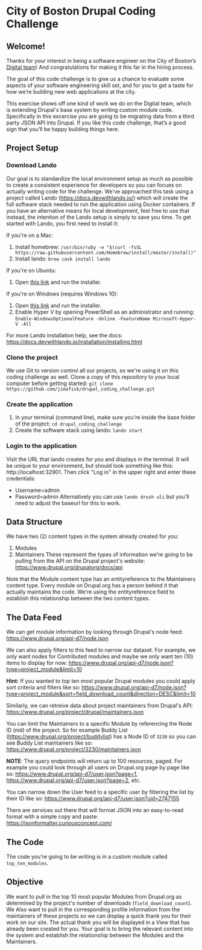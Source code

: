 # City of Boston Drupal Coding Challenge

## Welcome!
Thanks for your interest in being a software engineer on 
the City of Boston’s 
[Digital team](https://www.boston.gov/departments/digital-team)! 
And congratulations for making it this far in the hiring process.

The goal of this code challenge is to give us a chance to 
evaluate some aspects of your software engineering skill set, 
and for you to get a taste for how we’re building new web 
applications at the city.

This exercise shows off one kind of work we do on the Digital 
team, which is extending Drupal's base system by writing custom
module code. Specifically in this excercise you are going to be
migrating data from a third party JSON API into Drupal. If you 
like this code challenge, that’s a good sign that you’ll be 
happy building things here.

## Project Setup

### Download Lando
Our goal is to standardize the local environment setup as much
as possible to create a consistent experience for developers so 
you can focues on actually writing code for the challenge. We've
approached this task using a project called 
Lando (https://docs.devwithlando.io/) which will create the full 
software stack needed to run the application using Docker containers.
If you have an alternative means for local development, feel free to
use that instead, the intention of the Lando setup is simply to save
you time. To get started with Lando, you first need to install it: 

If you're on a Mac:
1) Install homebrew: `/usr/bin/ruby -e "$(curl -fsSL https://raw.githubusercontent.com/Homebrew/install/master/install)"`
2) Install lando: `brew cask install lando`

If you're on Ubuntu:
1) Open [this link](https://github.com/lando/lando/releases/download/v3.0.0-beta.40/lando-v3.0.0-beta.40.deb) and run the installer.

If you're on Windows (requires Windows 10):
1) Open [this link](https://github.com/lando/lando/releases/download/v3.0.0-beta.40/lando-v3.0.0-beta.40.exe) and run the installer.
2) Enable Hyper V by opening PowerShell as an administrator and running: `Enable-WindowsOptionalFeature -Online -FeatureName Microsoft-Hyper-V -All`

For more Lando installation help, see the docs: https://docs.devwithlando.io/installation/installing.html

### Clone the project
We use Git to version control all our projects, so we're using it
on this coding challenge as well. Clone a copy of this repository 
to your local computer before getting started:
`git clone https://github.com/jimafisk/drupal_coding_challenge.git`

### Create the application
1) In your terminal (command line), make sure you're inside the base folder of the project: `cd drupal_coding_challenge`
2) Create the software stack using lando: `lando start`

### Login to the application
Visit the URL that lando creates for you and displays in the terminal. It will
be unique to your environment, but should look something like this:
http://localhost:32901. Then click "Log in" in the upper right and enter these
credentials:
- Username=admin
- Password=admin
Alternatively you can use `lando drush uli` but you'll need to adjust the baseurl
for this to work.

## Data Structure
We have two (2) content types in the system already created for you:
1) Modules
2) Maintainers
These represent the types of information we're going to be pulling from the API
on the Drupal project's website: https://www.drupal.org/drupalorg/docs/api

Note that the Module content type has an entityreference to the Maintainers
content type. Every module on Drupal.org has a person behind it that actually
maintains the code. We're using the entityreference field to establish this 
relationship between the two content types.

## The Data Feed
We can get module information by looking through Drupal's node feed:
https://www.drupal.org/api-d7/node.json

We can also apply filters to this feed to narrow our dataset. For 
example, we only want nodes for Contributed modules and maybe we only
want ten (10) items to display for now:
https://www.drupal.org/api-d7/node.json?type=project_module&limit=10 

**Hint:** If you wanted to top ten most popular Drupal modules you
could apply sort criteria and filters like so:
https://www.drupal.org/api-d7/node.json?type=project_module&sort=field_download_count&direction=DESC&limit=10

Similarly, we can retreive data about project maintainers from
Drupal's API:
https://www.drupal.org/project/drupal/maintainers.json

You can limit the Maintainers to a specific Module by referencing
the Node ID (nid) of the project. So for example Buddy List 
(https://www.drupal.org/project/buddylist) has a Node ID of
`3230` so you can see Buddy List maintainers like so:
https://www.drupal.org/project/3230/maintainers.json

**NOTE**: The query endpoints will return up to 100 resources, paged.
For example you could look through all users on Drupal.org page by 
page like so: https://www.drupal.org/api-d7/user.json?page=1, 
https://www.drupal.org/api-d7/user.json?page=2, etc.

You can narrow down the User feed to a specific user by filtering the
list by their ID like so: https://www.drupal.org/api-d7/user.json?uid=2747155

There are services out there that will format JSON into an easy-to-read 
format with a simple copy and paste: https://jsonformatter.curiousconcept.com/

## The Code
The code you're going to be writing is in a custom module called 
`top_ten_modules`. 

## Objective
We want to pull in the top 10 most popular Modules from Drupal.org as 
determined by the project's number of downloads (`field_download_count`). We
Also want to pull in the corresponding profile information from the maintainers
of these projects so we can display a quick thank you for their work on our site.
The actual thank you will be displayed in a View that has already been created 
for you. Your goal is to bring the relevant content into the system and establish
the relationship between the Modules and the Maintainers.
